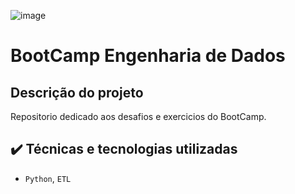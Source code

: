 ![image](https://thumbs.dreamstime.com/b/dados-que-projetam-o-%C3%ADcone-lineares-lisos-modernos-na-moda-do-vetor-ingleses-130949958.jpg)

# BootCamp Engenharia de Dados

## Descrição do projeto
Repositorio dedicado aos desafios e exercicios do BootCamp.

## ✔️ Técnicas e tecnologias utilizadas
* `Python`, `ETL`
